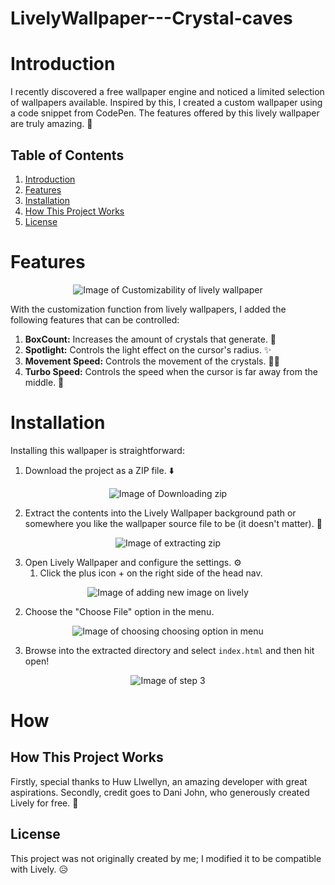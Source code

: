 # LivelyWallpaper---Crystal-caves

# Introduction

I recently discovered a free wallpaper engine and noticed a limited selection of wallpapers available. Inspired by this, I created a custom wallpaper using a code snippet from CodePen. The features offered by this lively wallpaper are truly amazing. 🚀

## Table of Contents

1. [Introduction](#Introduction)
2. [Features](#Features)
3. [Installation](#Installation)
4. [How This Project Works](#How)
5. [License](#License)

# Features

<p align="center">
  <img src="https://github.com/1j4d5/LivelyWallpaper---Crystal-caves/assets/129045623/76eae3ad-8a94-46d3-b80b-2a2c8f5344f3" alt="Image of Customizability of lively wallpaper">
</p>

With the customization function from lively wallpapers, I added the following features that can be controlled:

1. **BoxCount:** Increases the amount of crystals that generate. 💎
2. **Spotlight:** Controls the light effect on the cursor's radius. ✨
3. **Movement Speed:** Controls the movement of the crystals. 🏃‍♂️
4. **Turbo Speed:** Controls the speed when the cursor is far away from the middle. 🚄

# Installation

Installing this wallpaper is straightforward:

1. Download the project as a ZIP file. ⬇️

<p align="center">
  <img src="https://github.com/1j4d5/LivelyWallpaper---Crystal-caves/assets/129045623/9d577ecc-dfa0-4866-b9f3-932e81ceb7bc" alt="Image of Downloading zip">
</p>

2. Extract the contents into the Lively Wallpaper background path or somewhere you like the wallpaper source file to be (it doesn't matter). 📂

<p align="center">
  <img src="https://github.com/1j4d5/LivelyWallpaper---Crystal-caves/assets/129045623/9c911c0a-8501-4fcd-971a-d4aba5c96837" alt="Image of extracting zip">
</p>

3. Open Lively Wallpaper and configure the settings. ⚙️
   1. Click the plus icon + on the right side of the head nav.

<p align="center">
  <img src="https://github.com/1j4d5/LivelyWallpaper---Crystal-caves/assets/129045623/a77ee2a0-c3b6-45a3-b765-c129f15d4e49" alt="Image of adding new image on lively">
</p>

   2. Choose the "Choose File" option in the menu.

<p align="center">
  <img src="https://github.com/1j4d5/LivelyWallpaper---Crystal-caves/assets/129045623/1f22ff16-7e3b-4a1e-acfa-20039f89c5bd" alt="Image of choosing choosing option in menu">
</p>

   3. Browse into the extracted directory and select `index.html` and then hit open!

<p align="center">
  <img src="https://github.com/1j4d5/LivelyWallpaper---Crystal-caves/assets/129045623/f8116f4f-3013-415c-9313-e1c16a25a9fc" alt="Image of step 3">
</p>


# How
## How This Project Works
Firstly, special thanks to Huw Llwellyn, an amazing developer with great aspirations. Secondly, credit goes to Dani John, who generously created Lively for free. 👏

## License

This project was not originally created by me; I modified it to be compatible with Lively. 😥
